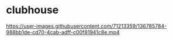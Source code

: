 # clubhouse
 


https://user-images.githubusercontent.com/71213359/136785784-988bb1de-cd70-4cab-adff-c00f81941c8e.mp4


